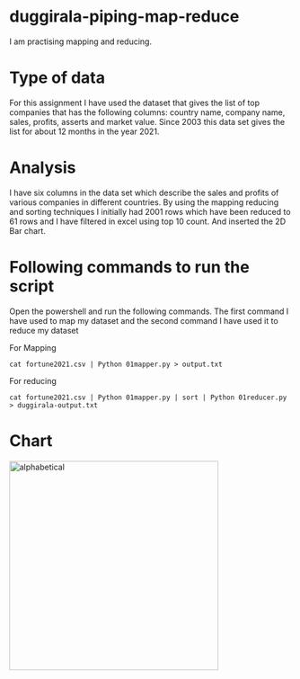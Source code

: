# duggirala-piping-map-reduce
I am practising mapping and reducing.

# Type of data
For this assignment I have used the dataset that gives the list of top companies that has the following columns: country name, company name, sales, profits, asserts and market value. Since 2003 this data set gives the list for about 12 months in the year 2021.

# Analysis
I have six columns in the data set which describe the sales and profits of various companies in different countries. By using the mapping reducing and sorting techniques I initially had 2001 rows which have been reduced to 61 rows and I have filtered in excel using top 10 count. And inserted the 2D Bar chart.

# Following commands to run the script 

Open the powershell and run the following commands. The first command I have used to map my dataset and the second command I have used it to reduce my dataset

For Mapping

```cat fortune2021.csv | Python 01mapper.py > output.txt```

For reducing

```cat fortune2021.csv | Python 01mapper.py | sort | Python 01reducer.py > duggirala-output.txt```

# Chart
<img width="372" alt="alphabetical" src="https://user-images.githubusercontent.com/77808223/152584393-345742a7-414e-4e99-865a-17f4f1372c82.PNG">



